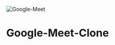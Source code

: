 ![Google-Meet](https://user-images.githubusercontent.com/107798073/219448625-c1ece138-9539-4d24-b2f7-8413b1f2d8a1.png)
# Google-Meet-Clone
